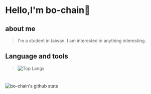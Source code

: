 # Hello,I'm bo-chain🤙
## about me
>

>I'm a student in taiwan. I am interested in anything interesting.

## Language and tools
>![Top Langs](https://github-readme-stats.vercel.app/api/top-langs/?username=bochainwu&langs_count=8)

#
![bo-chain's github stats](https://github-readme-stats.vercel.app/api?username=bochainwu&show_icons=true&theme=tokyonight)